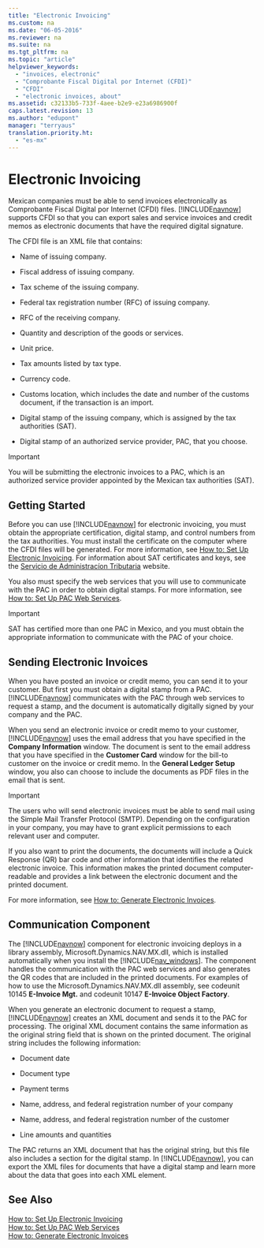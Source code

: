 ```yaml
---
title: "Electronic Invoicing"
ms.custom: na
ms.date: "06-05-2016"
ms.reviewer: na
ms.suite: na
ms.tgt_pltfrm: na
ms.topic: "article"
helpviewer_keywords: 
  - "invoices, electronic"
  - "Comprobante Fiscal Digital por Internet (CFDI)"
  - "CFDI"
  - "electronic invoices, about"
ms.assetid: c32133b5-733f-4aee-b2e9-e23a6986900f
caps.latest.revision: 13
ms.author: "edupont"
manager: "terryaus"
translation.priority.ht: 
  - "es-mx"
---
```

# Electronic Invoicing
Mexican companies must be able to send invoices electronically as Comprobante Fiscal Digital por Internet \(CFDI\) files. [!INCLUDE[navnow](../../ApplicationDesign/includes/navnow_md.md)] supports CFDI so that you can export sales and service invoices and credit memos as electronic documents that have the required digital signature.  
  
 The CFDI file is an XML file that contains:  
  
-   Name of issuing company.  
  
-   Fiscal address of issuing company.  
  
-   Tax scheme of the issuing company.  
  
-   Federal tax registration number \(RFC\) of issuing company.  
  
-   RFC of the receiving company.  
  
-   Quantity and description of the goods or services.  
  
-   Unit price.  
  
-   Tax amounts listed by tax type.  
  
-   Currency code.  
  
-   Customs location, which includes the date and number of the customs document, if the transaction is an import.  
  
-   Digital stamp of the issuing company, which is assigned by the tax authorities \(SAT\).  
  
-   Digital stamp of an authorized service provider, PAC, that you choose.  
  
> [!IMPORTANT]  
>  You will be submitting the electronic invoices to a PAC, which is an authorized service provider appointed by the Mexican tax authorities \(SAT\).  
  
## Getting Started  
 Before you can use [!INCLUDE[navnow](../../ApplicationDesign/includes/navnow_md.md)] for electronic invoicing, you must obtain the appropriate certification, digital stamp, and control numbers from the tax authorities. You must install the certificate on the computer where the CFDI files will be generated. For more information, see [How to: Set Up Electronic Invoicing](../../LocalFunctionalityForMicrosoftDynamicsNav2016/Mexico/how-to-set-up-electronic-invoicing.md). For information about SAT certificates and keys, see the [Servicio de Administracíon Tributaria](http://go.microsoft.com/fwlink/?LinkId=242772) website.  
  
 You also must specify the web services that you will use to communicate with the PAC in order to obtain digital stamps. For more information, see [How to: Set Up PAC Web Services](../../LocalFunctionalityForMicrosoftDynamicsNav2016/Mexico/how-to-set-up-pac-web-services.md).  
  
> [!IMPORTANT]  
>  SAT has certified more than one PAC in Mexico, and you must obtain the appropriate information to communicate with the PAC of your choice.  
  
## Sending Electronic Invoices  
 When you have posted an invoice or credit memo, you can send it to your customer. But first you must obtain a digital stamp from a PAC. [!INCLUDE[navnow](../../ApplicationDesign/includes/navnow_md.md)] communicates with the PAC through web services to request a stamp, and the document is automatically digitally signed by your company and the PAC.  
  
 When you send an electronic invoice or credit memo to your customer, [!INCLUDE[navnow](../../ApplicationDesign/includes/navnow_md.md)] uses the email address that you have specified in the **Company Information** window. The document is sent to the email address that you have specified in the **Customer Card** window for the bill\-to customer on the invoice or credit memo. In the **General Ledger Setup** window, you also can choose to include the documents as PDF files in the email that is sent.  
  
> [!IMPORTANT]  
>  The users who will send electronic invoices must be able to send mail using the Simple Mail Transfer Protocol \(SMTP\). Depending on the configuration in your company, you may have to grant explicit permissions to each relevant user and computer.  
  
 If you also want to print the documents, the documents will include a Quick Response \(QR\) bar code and other information that identifies the related electronic invoice. This information makes the printed document computer\-readable and provides a link between the electronic document and the printed document.  
  
 For more information, see [How to: Generate Electronic Invoices](../../LocalFunctionalityForMicrosoftDynamicsNav2016/Mexico/how-to-generate-electronic-invoices.md).  
  
## Communication Component  
 The [!INCLUDE[navnow](../../ApplicationDesign/includes/navnow_md.md)] component for electronic invoicing deploys in a library assembly, Microsoft.Dynamics.NAV.MX.dll, which is installed automatically when you install the [!INCLUDE[nav_windows](../../BusinessFunctionality/IntegratingWithMicrosoftOffice/includes/nav_windows_md.md)]. The component handles the communication with the PAC web services and also generates the QR codes that are included in the printed documents. For examples of how to use the Microsoft.Dynamics.NAV.MX.dll assembly, see codeunit 10145 **E\-Invoice Mgt.** and codeunit 10147 **E\-Invoice Object Factory**.  
  
 When you generate an electronic document to request a stamp, [!INCLUDE[navnow](../../ApplicationDesign/includes/navnow_md.md)] creates an XML document and sends it to the PAC for processing. The original XML document contains the same information as the original string field that is shown on the printed document. The original string includes the following information:  
  
-   Document date  
  
-   Document type  
  
-   Payment terms  
  
-   Name, address, and federal registration number of your company  
  
-   Name, address, and federal registration number of the customer  
  
-   Line amounts and quantities  
  
 The PAC returns an XML document that has the original string, but this file also includes a section for the digital stamp. In [!INCLUDE[navnow](../../ApplicationDesign/includes/navnow_md.md)], you can export the XML files for documents that have a digital stamp and learn more about the data that goes into each XML element.  
  
## See Also  
 [How to: Set Up Electronic Invoicing](../../LocalFunctionalityForMicrosoftDynamicsNav2016/Mexico/how-to-set-up-electronic-invoicing.md)   
 [How to: Set Up PAC Web Services](../../LocalFunctionalityForMicrosoftDynamicsNav2016/Mexico/how-to-set-up-pac-web-services.md)   
 [How to: Generate Electronic Invoices](../../LocalFunctionalityForMicrosoftDynamicsNav2016/Mexico/how-to-generate-electronic-invoices.md)